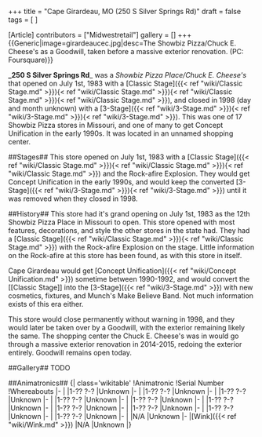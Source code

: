 +++
title = "Cape Girardeau, MO (250 S Silver Springs Rd)"
draft = false
tags = [ ]

[Article]
contributors = ["Midwestretail"]
gallery = []
+++
{{Generic|image=girardeaucec.jpg|desc=The Showbiz Pizza/Chuck E. Cheese's as a Goodwill, taken before a massive exterior renovation. (PC: Foursquare)}}

**_250 S Silver Springs Rd**_ was a _Showbiz Pizza Place/Chuck E. Cheese's_ that opened on July 1st, 1983 with a [Classic Stage]({{< ref "wiki/Classic Stage.md" >}}){< ref "wiki/Classic Stage.md" >}}){< ref "wiki/Classic Stage.md" >}}){< ref "wiki/Classic Stage.md" >}}), and closed in 1998 (day and month unknown) with a [3-Stage]({{< ref "wiki/3-Stage.md" >}}){< ref "wiki/3-Stage.md" >}}){< ref "wiki/3-Stage.md" >}}). This was one of 17 Showbiz Pizza stores in Missouri, and one of many to get Concept Unification in the early 1990s. It was located in an unnamed shopping center.

##Stages##
This store opened on July 1st, 1983 with a [Classic Stage]({{< ref "wiki/Classic Stage.md" >}}){< ref "wiki/Classic Stage.md" >}}){< ref "wiki/Classic Stage.md" >}}) and the Rock-afire Explosion. They would get Concept Unification in the early 1990s, and would keep the converted [3-Stage]({{< ref "wiki/3-Stage.md" >}}){< ref "wiki/3-Stage.md" >}}) until it was removed when they closed in 1998.

##History##
This store had it's grand opening on July 1st, 1983 as the 12th Showbiz Pizza Place in Missouri to open. This store opened with most features, decorations, and style the other stores in the state had. They had a [Classic Stage]({{< ref "wiki/Classic Stage.md" >}}){< ref "wiki/Classic Stage.md" >}}) with the Rock-afire Explosion on the stage. Little information on the Rock-afire at this store has been found, as with this store in itself.

Cape Girardeau would get [Concept Unification]({{< ref "wiki/Concept Unification.md" >}}) sometime between 1990-1992, and would convert the [[Classic Stage]] into the [3-Stage]({{< ref "wiki/3-Stage.md" >}}) with new cosmetics, fixtures, and Munch's Make Believe Band. Not much information exists of this era either.

This store would close permanently without warning in 1998, and they would later be taken over by a Goodwill, with the exterior remaining likely the same. The shopping center the Chuck E. Cheese's was in would go through a massive exterior renovation in 2014-2015, redoing the exterior entirely. Goodwill remains open today.

##Gallery##
TODO

##Animatronics##
{| class='wikitable'
!Animatronic
!Serial Number
!Whereabouts
|-
|
|1-?? ?-?
|Unknown
|-
|
|1-?? ?-?
|Unknown
|-
|
|1-?? ?-?
|Unknown
|-
|
|1-?? ?-?
|Unknown
|-
|
|1-?? ?-?
|Unknown
|-
|
|1-?? ?-?
|Unknown
|-
|
|1-?? ?-?
|Unknown
|-
|
|1-?? ?-?
|Unknown
|-
|
|1-?? ?-?
|Unknown
|-
|
|1-?? ?-?
|Unknown
|-
|
|N/A
|Unknown
|-
|[Wink]({{< ref "wiki/Wink.md" >}})
|N/A
|Unknown
|}